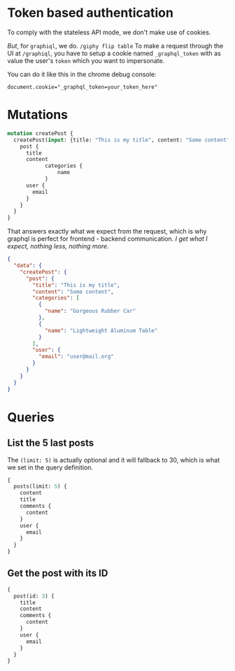 # Token based authentication
To comply with the stateless API mode, we don't make use of cookies.

*But*, for `graphiql`, we do. `/giphy flip table`
To make a request through the UI at `/graphiql`, you have to setup a cookie named `_graphql_token` with as value the user's `token` which you want to impersonate.

You can do it like this in the chrome debug console:

````
document.cookie="_graphql_token=your_token_here"
````

# Mutations

````graphql
mutation createPost {
  createPost(input: {title: "This is my title", content: "Some content", category_ids: [1,2] }) {
    post {
      title
      content
			categories {
				name
			}
      user {
        email
      }
    }
  }
}
````

That answers exactly what we expect from the request, which is why graphql is perfect for frontend - backend communication. *I get what I expect, nothing less, nothing more*.

````json
{
  "data": {
    "createPost": {
      "post": {
        "title": "This is my title",
        "content": "Some content",
        "categories": [
          {
            "name": "Gorgeous Rubber Car"
          },
          {
            "name": "Lightweight Aluminum Table"
          }
        ],
        "user": {
          "email": "user@mail.org"
        }
      }
    }
  }
}
````

# Queries

## List the 5 last posts
The `(limit: 5)` is actually optional and it will fallback to 30, which is what we set in the query definition.
````graphql
{
  posts(limit: 5) {
    content
    title
    comments {
      content
    }
    user {
      email
    }
  }
}
````

## Get the post with its ID
````graphql
{
  post(id: 3) {
    title
    content
    comments {
      content
    }
    user {
      email
    }
  }
}
````

